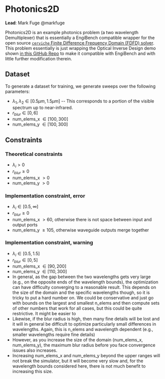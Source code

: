 # Photonics2D

**Lead**: Mark Fuge @markfuge

Photonics2D is an example photonics problem (a two wavelength Demultiplexer) that is essentially a EngiBench compatible wrapper for the open source [`cerviche` Finite Difference Frequency Domain (FDFD) solver](https://github.com/fancompute/ceviche). This problem essentially is just wrapping the Optical Inverse Design demo shown [in this GitHub Repo](https://github.com/fancompute/workshop-invdesign) to make it compatible with EngiBench and with little further modification therein.

## Dataset

To generate a dataset for training, we generate sweeps over the following parameters:


- $\lambda_1,\lambda_2 \in [0.5μm,1.5μm]$ -- This corresponds to a portion of the visible spectrum up to near-infrared.
- $r_{blur} \in [0,6]$
- num_elems_x $\in [100,300]$
- num_elems_y $\in [100,300]$


## Constraints

### Theoretical constraints
- $\lambda_i > 0$
- $r_{blur} \geq 0$
- num_elems_x $> 0$
- num_elems_y $> 0$

### Implementation constraint, error
- $\lambda_i \in [0.5,\infty]$
- $r_{blur} \geq 0$
- num_elems_x $>60$, otherwise there is not space between input and output ports
- num_elems_y $\geq 105$, otherwise waveguide outputs merge together

### Implementation constraint, warning
- $\lambda_i \in [0.5,1.5]$
- $r_{blur} \in [0,5]$
- num_elems_x $\in [90,200]$
- num_elems_y $\in [110,300]$
- In general, as the gap between the two wavelengths gets very large (e.g., on the opposite ends of the wavelength bounds), the optimization can have difficulty converging to a reasonable result. This depends on the size of the domain and the specific wavelengths though, so it is tricky to put a hard number on. We could be conservative and just go with bounds on the largest and smallest n_elems and then compute sets of other numbers that work for all cases, but this could be quite restrictive. It might be easier to
- Likewise, if the blur radius is high, then many fine details will be lost and it will in general be difficult to optimize particularly small differences in wavelengths. Again, this is n_elems and wavelength dependent (e.g., smaller wavelengths require fine details)
- However, as you increase the size of the domain (num_elems_x, num_elems_y), the maximum blur radius before you face convergence issues also increases.
- Increasing num_elems_x and num_elems_y beyond the upper ranges will not break the simulator, but it will become very slow and, for the wavelength bounds considered here, there is not much benefit to increasing this size.
